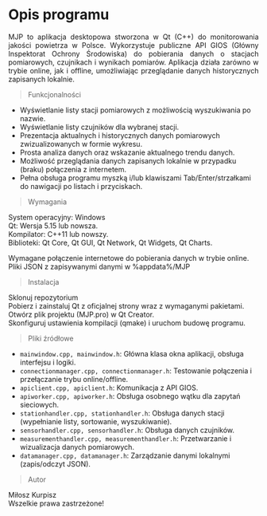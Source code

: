 # Opis programu
<div style="text-align: justify">
MJP to aplikacja desktopowa stworzona w Qt (C++) do monitorowania jakości powietrza w Polsce. Wykorzystuje publiczne API GIOS (Główny Inspektorat Ochrony Środowiska) do pobierania danych o stacjach pomiarowych, czujnikach i wynikach pomiarów. Aplikacja działa zarówno w trybie online, jak i offline, umożliwiając przeglądanie danych historycznych zapisanych lokalnie.
</div>

> Funkcjonalności

* Wyświetlanie listy stacji pomiarowych z możliwością wyszukiwania po nazwie.<br>
* Wyświetlanie listy czujników dla wybranej stacji.<br>
* Prezentacja aktualnych i historycznych danych pomiarowych zwizualizowanych w formie wykresu.<br>
* Prosta analiza danych oraz wskazanie aktualnego trendu danych.<br>
* Możliwość przeglądania danych zapisanych lokalnie w przypadku (braku) połączenia z internetem.<br>
* Pełna obsługa programu myszką i/lub klawiszami Tab/Enter/strzałkami do nawigacji po listach i przyciskach.<br>

> Wymagania

System operacyjny: Windows<br>
Qt: Wersja 5.15 lub nowsza.<br>
Kompilator: C++11 lub nowszy.<br>
Biblioteki: Qt Core, Qt GUI, Qt Network, Qt Widgets, Qt Charts.<br>

Wymagane połączenie internetowe do pobierania danych w trybie online.<br>
Pliki JSON z zapisywanymi danymi w %appdata%/MJP<br>

> Instalacja

Sklonuj repozytorium<br>
Pobierz i zainstaluj Qt z oficjalnej strony wraz z wymaganymi pakietami.<br>
Otwórz plik projektu (MJP.pro) w Qt Creator.<br>
Skonfiguruj ustawienia kompilacji (qmake) i uruchom budowę programu.<br>

> Pliki źródłowe

* `mainwindow.cpp, mainwindow.h`: Główna klasa okna aplikacji, obsługa interfejsu i logiki.<br>
* `connectionmanager.cpp, connectionmanager.h`: Testowanie połączenia i przełączanie trybu online/offline.<br>
* `apiclient.cpp, apiclient.h`: Komunikacja z API GIOS.<br>
* `apiworker.cpp, apiworker.h`: Obsługa osobnego wątku dla zapytań sieciowych.<br>
* `stationhandler.cpp, stationhandler.h`: Obsługa danych stacji (wypełnianie listy, sortowanie, wyszukiwanie).<br>
* `sensorhandler.cpp, sensorhandler.h`: Obsługa danych czujników.<br>
* `measurementhandler.cpp, measurementhandler.h`: Przetwarzanie i wizualizacja danych pomiarowych.<br>
* `datamanager.cpp, datamanager.h`: Zarządzanie danymi lokalnymi (zapis/odczyt JSON).<br>

> Autor

Miłosz Kurpisz<br>
Wszelkie prawa zastrzeżone!
